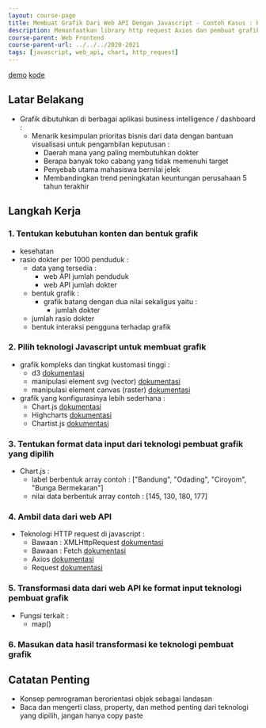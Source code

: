 ```yaml
---
layout: course-page
title: Membuat Grafik Dari Web API Dengan Javascript - Contoh Kasus : Rasio Dokter
description: Memanfaatkan library http request Axios dan pembuat grafik Chart.js
course-parent: Web Frontend
course-parent-url: ../../../2020-2021
tags: [javascript, web_api, chart, http_request]
---
```


[demo](https://mechaid.github.io/course-materials/praktikum-web/2020-2021/contoh/json-api-ke-chart/) 
[kode](https://github.com/mechaid/course-materials/blob/master/praktikum-web/2020-2021/contoh/json-api-ke-chart/index.html) 

## Latar Belakang
  - Grafik dibutuhkan di berbagai aplikasi business intelligence / dashboard :
    - Menarik kesimpulan prioritas bisnis dari data dengan bantuan visualisasi untuk pengambilan keputusan :
      - Daerah mana yang paling membutuhkan dokter 
      - Berapa banyak toko cabang yang tidak memenuhi target
      - Penyebab utama mahasiswa bernilai jelek
      - Membandingkan trend peningkatan keuntungan perusahaan 5 tahun terakhir

## Langkah Kerja
### 1. Tentukan kebutuhan konten dan bentuk grafik
  - kesehatan
  - rasio dokter per 1000 penduduk :
    - data yang tersedia :
      - web API jumlah penduduk
      - web API jumlah dokter
    - bentuk grafik :
      - grafik batang dengan dua nilai sekaligus yaitu :
        - jumlah dokter
	- jumlah rasio dokter
    - bentuk interaksi pengguna terhadap grafik

### 2. Pilih teknologi Javascript untuk membuat grafik
  - grafik kompleks dan tingkat kustomasi tinggi :
    - d3 [dokumentasi](https://github.com/d3/d3/wiki)
    - manipulasi element svg (vector) [dokumentasi](https://developer.mozilla.org/en-US/docs/Web/API/SVGElement) 
    - manipulasi element canvas (raster) [dokumentasi](https://developer.mozilla.org/en-US/docs/Web/API/Canvas_API)
  - grafik yang konfigurasinya lebih sederhana :
    - Chart.js [dokumentasi](https://www.chartjs.org/docs/latest/general/)
    - Highcharts [dokumentasi](https://www.highcharts.com/docs/)
    - Chartist.js [dokumentasi](http://gionkunz.github.io/chartist-js/api-documentation.html)

### 3. Tentukan format data input dari teknologi pembuat grafik yang dipilih
  - Chart.js :
    - label berbentuk array contoh : ["Bandung", "Odading", "Ciroyom", "Bunga Bermekaran"]
    - nilai data berbentuk array contoh : [145, 130, 180, 177]

### 4. Ambil data dari web API
  - Teknologi HTTP request di javascript :
    - Bawaan : XMLHttpRequest [dokumentasi](https://developer.mozilla.org/en-US/docs/Web/API/XMLHttpRequest)
    - Bawaan : Fetch [dokumentasi](https://developer.mozilla.org/en-US/docs/Web/API/Fetch_API)
    - Axios [dokumentasi](https://github.com/axios/axios#axios-api)
    - Request [dokumentasi](https://github.com/request/request)

### 5. Transformasi data dari web API ke format input teknologi pembuat grafik
  - Fungsi terkait :
    - map()

### 6. Masukan data hasil transformasi ke teknologi pembuat grafik

## Catatan Penting
  - Konsep pemrograman berorientasi objek sebagai landasan
  - Baca dan mengerti class, property, dan method penting dari teknologi yang dipilih, jangan hanya copy paste
